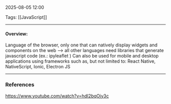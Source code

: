 2025-08-05 12:00

Tags: [[JavaScript]] 

------------------------------------------------

#### Overview:

Language of the browser, only one that can natively display widgets and components on the web --> all other languages need libraries that generate javascript code (ex.: ipyleaflet )
Can also be used for mobile and desktop applications using frameworks such as, but not limited to: React Native, NativeScript, Ionic, Electron JS




------------------------------------------------------
### References
https://www.youtube.com/watch?v=hdI2bqOjy3c
